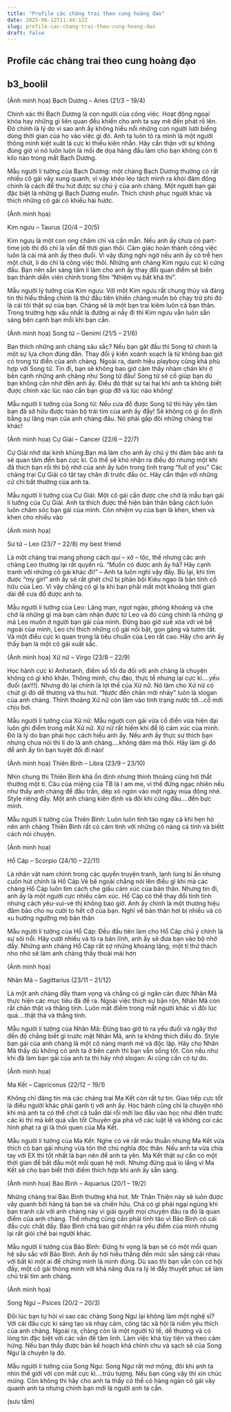 ```yaml
---
title: "Profile các chàng trai theo cung hoàng đạo"
date: 2025-06-12T11:44:12Z
slug: profile-cac-chang-trai-theo-cung-hoang-dao
draft: false
---
```


## Profile các chàng trai theo cung hoàng đạo

## b3_boolil

(Ảnh minh họa) 
Bạch Dương – Aries (21/3 – 19/4)
 
Chính xác thì Bạch Dương là con người của công việc. Hoạt động ngoại khóa hay những gì liên quan đều khiến cho anh ta say mê đến phát rồ lên. Đó chính là lý do vì sao anh ấy không hiểu nổi những con người lười biếng dùng thời gian của họ vào việc gì đó.
Anh ta luôn tỏ ra mình là một người thông minh kiệt xuất là cực kì thiếu kiên nhẫn. Hãy cẩn thận với sự không đúng giờ vì nó luôn luôn là mối đe dọa hàng đầu làm cho bạn không còn tí kilo nào trong mắt Bạch Dương.
 
Mẫu người lí tưởng của Bạch Dương: một chàng Bạch Dương thường có rất nhiều cô gái vây xung quanh, vì vậy khéo léo tách mình ra khỏi đám đông chính là cách để thu hút được sự chú ý của anh chàng. Một người bạn gái đặc biệt là những gì Bạch Dương muốn. Thích chinh phục người khác và thích những cô gái có khiếu hài hước.
 
 
 (Ảnh minh họa) 
 
 Kim ngưu – Taurus (20/4 – 20/5)
 
Kim ngưu là một con ong chăm chỉ và cần mẫn. Nếu anh ấy chưa có part-time job thì đó chỉ là vấn đề thời gian thôi. Cảm giác hoàn thành công việc luôn là cái mà anh ấy theo đuổi. Vì vậy đừng nghi ngờ nếu anh ấy có trễ hẹn một chút, lí do chỉ là công việc thôi.
Những anh chàng Kim ngưu cực kì cứng đầu. Bạn nên sẵn sàng tâm lí làm cho anh ấy thay đổi quan điểm sẽ biến bạn thành diễn viên chính trong film “Nhiệm vụ bất khả thi”.
 
Mẫu người lý tưởng của Kim ngưu: Với một Kim ngưu rất chung thủy và đáng tin thì hiếu thắng chính là thứ đầu tiên khiến chàng muốn bỏ chạy trừ phi đó là cái tôi thật sự của bạn. Chàng sẽ là một bạn trai kiêm luôn cả bạn thân. Trong trường hợp xấu nhất là đường ai nấy đi thì Kim ngưu vẫn luôn sẵn sàng bên cạnh bạn mỗi khi bạn cần.
 
 
 (Ảnh minh họa) 
Song tử – Genimi (21/5 – 21/6)
 
Bạn thích những anh chàng sâu sắc? Nếu bạn gật đầu thì Song tử chính là một sự lựa chọn đúng đắn. Thay đổi ý kiến xoành xoạch là từ không bao giờ có trong từ điển của anh chàng. Ngoài ra, danh hiệu playboy cũng khá phù hợp với Song tử. Tin đi, bạn sẽ không bao giờ cảm thấy nhàm chán khi ở bên cạnh những anh chàng như Song tử đâu!
Song tử sẽ cố giúp bạn dù bạn không cần nhờ đến anh ấy. Điều đó thật sự tai hại khi anh ta không biết được chính xác lúc nào cần bạn giúp đỡ và lúc nào không!
 
Mẫu người lí tưởng của Song tử: Nếu cưa đổ được Song tử thì hãy yên tâm bạn đã sở hữu được toàn bộ trái tim của anh ấy đấy! Sẽ không có gì ổn định bằng sự lãng mạn của anh chàng đâu. Nó phải gấp đôi những chàng trai khác!
 

 
 (Ảnh minh họa) 
Cự Giải – Cancer (22/6 – 22/7)
 
Cự Giải nhớ dai kinh khủng.Bạn mà làm cho anh ấy chú ý thì đảm bảo anh ta sẽ quan tâm đến bạn cực kì. Có thể sẽ khó nhận ra điều đó nhưng một khi đã thích bạn rồi thì bộ nhớ của anh ấy luôn trong tình trạng “full of you”
Các chàng trai Cự Giải có tật tay chân đi trước đầu óc. Hãy cẩn thận với những cử chỉ bất thường của anh ta.
 
Mẫu người lí tưởng của Cự Giải: Một cô gái cần được che chở là mẫu bạn gái lí tưởng của Cự Giải. Anh ta thích được thể hiện bản thân bằng cách luôn luôn chăm sóc bạn gái của mình. Còn nhiệm vụ của bạn là khen, khen và khen cho nhiều vào
 

 
 (Ảnh minh họa) 
 
 Sư tử – Leo (23/7 – 22/8) my best friend
 
Là một chàng trai mang phong cách quí – xờ – tộc, thế nhưng các anh chàng Leo thường lại rất quyến rũ. “Muốn có được anh ấy hả? Hãy cạnh tranh với những cô gái khác đi!” – Anh ta luôn nghĩ vậy đấy. Bù lại, khi tìm được “my girl” anh ấy sẽ rất ghét chữ bị phản bội
Kiêu ngạo là bản tính cố hữu của Leo. Vì vậy chẳng có gì lạ khi bạn phải mất một khoảng thời gian dài để cưa đổ được anh ta.
 
Mẫu người lí tưởng của Leo: Lãng mạn, ngọt ngào, phóng khoáng và che chở là những gì mà bạn cảm nhận được từ Leo và đó cũng chính là những gì mà Leo muốn ở người bạn gái của mình. Đừng bao giờ xuề xòa với vẻ bề ngoài của mình, Leo chỉ thích những cô gái nổi bật, gọn gàng và tươm tất. Và một điều cực kì quan trọng là tiêu chuẩn của Leo rất cao. Hãy cho anh ấy thấy bạn là một cô gái xuất sắc.
 
 
 (Ảnh minh họa) 
 Xử nữ – Virgo (23/8 – 22/9)
 
Học hành cực kì Anhxtanh, điểm số tối đa đối với anh chàng là chuyện không có gì khó khăn. Thông minh, chu đáo, thực tế nhưng lại cực kì….yếu đuối (ax!!!). Nhưng đó lại chính là lợi thế của Xử nữ. Nó làm cho Xử nữ có chút gì đó dễ thương và thu hút.
“Nước đến chân mới nhảy” luôn là slogan của anh chàng. Thỉnh thoảng Xử nữ còn lâm vào tình trạng nước tới…cổ mới chịu bơi.
 
Mẫu người lí tưởng của Xử nữ: Mẫu người con gái vừa cổ điển vừa hiện đại luôn ghi điểm trong mắt Xử nữ. Xử nữ rất hiếm khi để lộ cảm xúc của mình. Đó là lý do bạn phải học cách hiểu anh ấy. Nếu anh ấy thực sự thích bạn nhưng chưa nói thì lí do là anh chàng….không dám mà thôi. Hãy làm gì đó để anh ấy tin bạn tuyệt đối đi nào!
 

 
 (Ảnh minh họa) 
Thiên Bình – Libra (23/9 – 23/10)
 
Nhìn chung thì Thiên Bình khá ổn định nhưng thỉnh thoảng cũng hơi thất thường một tí. Câu của miệng của TB là I am me, vì thế đừng ngạc nhiên nếu như thấy anh chàng để đầu trần, dép xỏ ngón vào một ngày mùa đông nhé. Style riêng đấy.
Một anh chàng kiên định và đôi khi cứng đầu….đến bực mình.
 
Mẫu người lí tưởng của Thiên Bình: Luôn luôn tỉnh táo ngay cả khi hẹn hò nên anh chàng Thiên Bình rất có cảm tình với những cô nàng cá tính và biếtt cách nói chuyện.
 

 
 (Ảnh minh họa) 
 
Hổ Cáp – Scorpio (24/10 – 22/11)
 
Là nhân vật nam chính trong các quyển truyện tranh, lạnh lùng bí ẩn nhưng cuốn hút chính là Hổ Cáp.Vẻ bề ngoài chẳng nói lên điều gì khi mà các chàng Hổ Cáp luôn tìm cách che giấu cảm xúc của bản thân. Nhưng tin đi, anh ấy là một người cực nhiều cảm xúc. Hổ Cáp có thể thay đổi tính tình nhưng cách yêu-vui-vẻ thì không bao giờ. Anh ấy chính là một thương hiệu đảm bảo cho nụ cười to hết cỡ của bạn.
Nghĩ về bản thân hơi bị nhiều và có xu hướng ngưỡng mộ bản thân
 
Mẫu người lí tưởng của Hổ Cáp: Đều đầu tiên làm cho Hổ Cáp chú ý chính là sự sôi nổi. Hãy cười nhiều và tỏ ra bản lĩnh, anh ấy sẽ đưa bạn vào bộ nhớ đấy. Những anh chàng Hổ Cáp rất sợ những khoảng lặng, một tí thử thách nho nhỏ sẽ làm anh chàng thấy thoải mái hơn
 

 
 (Ảnh minh họa) 
 
 Nhân Mã – Sagittarius (23/11 – 21/12)
 
Là một anh chàng đầy tham vọng và chẳng có gì ngăn cản được Nhân Mã thực hiện các mục tiêu đã đề ra. Ngoài việc thích sự bận rộn, Nhân Mã còn rất chân thật và thẳng tính.
Luôn mất điểm trong mắt người khác vì đôi lúc quá….thật thà và thẳng tính.
 
Mẫu người lí tưởng của Nhân Mã: Đừng bao giờ tỏ ra yếu đuối và ngây thơ đến độ chẳng biết gì trước mặt Nhân Mã, anh ta không thích điều đó. Style bạn gái của anh chàng là một cô nàng mạnh mẽ và độc lập. Hãy cho Nhân Mã thấy dù không có anh ta ở bên cạnh thì bạn vẫn sống tốt. Còn nếu như khi đã làm bạn gái của anh ta thì hãy nhớ slogan: Ai cũng cần có tự do.
 

 
 (Ảnh minh họa) 
 
 Ma Kết – Capriconus (22/12 – 19/1)
 
Không chỉ đáng tin mà các chàng trai Ma Kết còn rất tự tin. Giao tiếp cực tốt là điều người khác phải ganh tị với anh ấy. Học hành cũng chỉ là chuyện nhỏ khi mà anh ta có thể chơi cả tuần dài rồi mới lao đầu vào học như điên trước các kì thi mà kết quả vẫn tốt
Chuyên gia phá vỡ các luật lệ và không coi các hình phạt ra gì là thói quen của Ma Kết.
 
Mẫu người lí tưởng của Ma Kết: Nghe có vẻ rất mâu thuẫn nhưng Ma Kết vừa thích có bạn gái nhưng vừa tôn thờ chủ nghĩa độc thân. Nếu anh ta vừa chia tay với EX thì tốt nhất là bạn nên để anh ta yên. Ma Kết thật sự cần có một thời gian để bắt đầu một mối quan hệ mới. Nhưng đừng quá lo lắng vì Ma Kết sẽ cho bạn biết thời điểm thích hợp khi anh ấy sẵn sàng.
 

 
 (Ảnh minh họa) 
 Bảo Bình – Aquarius (20/1 – 19/2)
 
Những chàng trai Bảo Bình thường khá hot. Mr Thân Thiện này sẽ luôn được vây quanh bởi hàng tá bạn bè và chiến hữu. Chả có gì phải ngại ngùng khi bạn tranh cãi với anh chàng này vì giải quyết mọi chuyện đâu ra đó là quan điểm của anh chàng. Thế nhưng cũng cần phải tỉnh táo vì Bảo Bình có cái đầu cực chất đấy.
Bảo Bình chả bao giờ nhận ra yếu điểm của mình nhưng lại rất giỏi chê bai người khác.
 
Mẫu người lí tưởng của Bảo Bình: Đừng hi vọng là bạn sẽ có một mối quan hệ sâu sắc với Bảo Bình. Anh ấy hơi hiếu thắng đến mức sẵn sàng cãi nhau với bất kì một ai để chứng minh là mình đúng. Dù sao thì bạn vẫn còn cơ hội đấy, một cô gái thông minh với khả năng đưa ra lý lẽ đầy thuyết phục sẽ làm chủ trái tim anh chàng.
 
 (Ảnh minh họa) 
 
 Song Ngư – Psices (20/2 – 20/3)
 
Đôi lúc bạn tự hỏi vì sao các chàng Song Ngư lại không làm một nghệ sĩ? Với cái đầu cực kì sáng tạo và nhạy cảm, công tác xã hội là niềm yêu thích của anh chàng. Ngoài ra, chàng còn là một người tử tế, dễ thương và có lòng tin đặc biệt với các vấn đề tâm linh.
Làm việc khá tùy tiện và theo cảm hứng. Nếu bạn thấy được bản kế hoạch khá chỉnh chu và sạch sẽ của Song Ngư là chuyện lạ đó.
 
Mẫu người lí tưởng của Song Ngư: Song Ngư rất mơ mộng, đôi khi anh ta nhìn thế giới với con mắt cực kì….trừu tượng. Nếu bạn cũng vậy thì xin chúc mừng. Còn không thì hãy cho anh ta thấy có thể có hàng ngàn cô gái vây quanh anh ta nhưng chính bạn mới là người anh ta cần.
 
(sưu tầm)